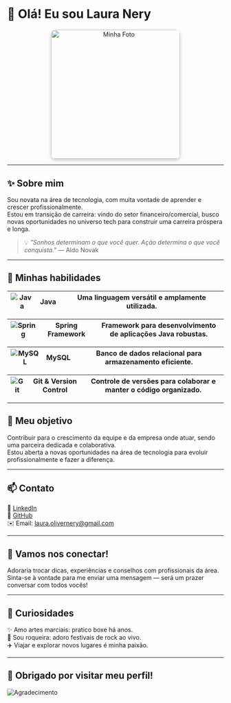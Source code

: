# 👋 Olá! Eu sou **Laura Nery**  

<div style="text-align: center; margin-top: 20px;">
  <img src="sua-foto.jpg" alt="Minha Foto" style="width: 300px; height: auto; border-radius: 10px; box-shadow: 0 4px 8px rgba(0,0,0,0.2);">
</div>

---

## ✨ Sobre mim

Sou novata na área de tecnologia, com muita vontade de aprender e crescer profissionalmente.  
Estou em transição de carreira: vindo do setor financeiro/comercial, busco novas oportunidades no universo tech para construir uma carreira próspera e longa.

> 💡 *"Sonhos determinam o que você quer. Ação determina o que você conquista."* — Aldo Novak

---

## 🚀 Minhas habilidades

| ![Java](https://github.com/user-attachments/assets/65a9e0e8-0835-4ced-84d9-7230683207a2) | **Java** | Uma linguagem versátil e amplamente utilizada. |
| :--: | :--: | :----------------------------------------------: |

| ![Spring](https://github.com/user-attachments/assets/e8a927ca-d800-4fe2-a881-5340b3c81fb1) | **Spring Framework** | Framework para desenvolvimento de aplicações Java robustas. |
| :--: | :--: | :--------------------------------------------------------------: |

| ![MySQL](https://github.com/user-attachments/assets/06f34601-100e-4025-bf10-8f68efabd446) | **MySQL** | Banco de dados relacional para armazenamento eficiente. |
| :--: | :--: | :------------------------------------------------------------: |

| ![Git](https://github.com/user-attachments/assets/7574bb57-ecde-40f0-99ee-7d51c11f590f) | **Git & Version Control** | Controle de versões para colaborar e manter o código organizado. |
| :--: | :--: | :--------------------------------------------------------------: |

---

## 🎯 Meu objetivo

Contribuir para o crescimento da equipe e da empresa onde atuar, sendo uma parceira dedicada e colaborativa.  
Estou aberta a novas oportunidades na área de tecnologia para evoluir profissionalmente e fazer a diferença.

---

## 📫 Contato

🔗 [LinkedIn](https://www.linkedin.com/in/laura-nery-lon1999/)  
🐙 [GitHub](https://github.com/LauNery)  
✉️ Email: [laura.olivernery@gmail.com](mailto:laura.olivernery@gmail.com)

---

## 🌟 Vamos nos conectar!

Adoraria trocar dicas, experiências e conselhos com profissionais da área.  
Sinta-se à vontade para me enviar uma mensagem — será um prazer conversar com todos vocês!

---

## 🎉 Curiosidades

✨ Amo artes marciais: pratico boxe há anos.  
🎸 Sou roqueira: adoro festivais de rock ao vivo.  
✈️ Viajar e explorar novos lugares é minha paixão.

---

## 🙏 Obrigado por visitar meu perfil!

![Agradecimento](https://github.com/user-attachments/assets/a7001f54-9fe7-4f35-939b-e3c69a2d9dec)
